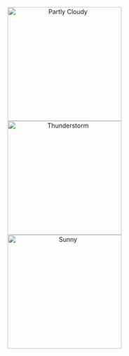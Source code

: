 <p align="center">
  <img src="MeteoBloom/docs/partly-cloudy.png" width="260" alt="Partly Cloudy">
  <img src="MeteoBloom/docs/thunderstorm.png"  width="260" alt="Thunderstorm">
  <img src="MeteoBloom/docs/sunny.png"        width="260" alt="Sunny">
</p>
